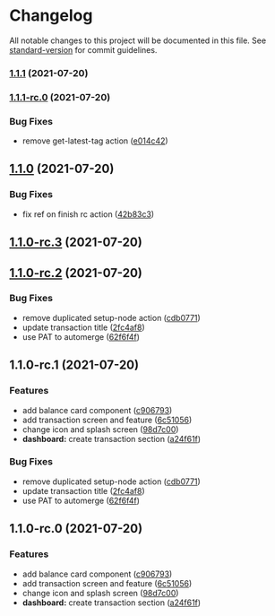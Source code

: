 # Changelog

All notable changes to this project will be documented in this file. See [standard-version](https://github.com/conventional-changelog/standard-version) for commit guidelines.

### [1.1.1](https://github.com/lHersey/expenses/compare/v1.1.1-rc.0...v1.1.1) (2021-07-20)

### [1.1.1-rc.0](https://github.com/lHersey/expenses/compare/v1.1.0...v1.1.1-rc.0) (2021-07-20)


### Bug Fixes

* remove get-latest-tag action ([e014c42](https://github.com/lHersey/expenses/commit/e014c42bcdd3c2b7cd7420e1efa48ab1c0cc6bbf))

## [1.1.0](https://github.com/lHersey/expenses/compare/v1.1.0-rc.3...v1.1.0) (2021-07-20)


### Bug Fixes

* fix ref on finish rc action ([42b83c3](https://github.com/lHersey/expenses/commit/42b83c395bd1ace7619f769d9678efd39056431a))

## [1.1.0-rc.3](https://github.com/lHersey/expenses/compare/v1.1.0-rc.2...v1.1.0-rc.3) (2021-07-20)

## [1.1.0-rc.2](https://github.com/lHersey/expenses/compare/v1.1.0-rc.1...v1.1.0-rc.2) (2021-07-20)


### Bug Fixes

* remove duplicated setup-node action ([cdb0771](https://github.com/lHersey/expenses/commit/cdb07714d69ee75e27fb89372e4a003615000404))
* update transaction title ([2fc4af8](https://github.com/lHersey/expenses/commit/2fc4af875e300cf0886a3f24861ed9089c83becb))
* use PAT to automerge ([62f6f4f](https://github.com/lHersey/expenses/commit/62f6f4fb065a5c0b5151e933c948aac76b5f8d36))

## 1.1.0-rc.1 (2021-07-20)


### Features

* add balance card component ([c906793](https://github.com/lHersey/expenses/commit/c906793e0bf9ca392b70f4f96d17cb8e61027e54))
* add transaction screen and feature ([6c51056](https://github.com/lHersey/expenses/commit/6c5105687a8026b58e0d914c4df286d346a119d0))
* change icon and splash screen ([98d7c00](https://github.com/lHersey/expenses/commit/98d7c00309f8f37024d7082f59cc32be6af5a9ae))
* **dashboard:** create transaction section ([a24f61f](https://github.com/lHersey/expenses/commit/a24f61f1372ceb7095cdfef61c534ebb1ee60c7c))


### Bug Fixes

* remove duplicated setup-node action ([cdb0771](https://github.com/lHersey/expenses/commit/cdb07714d69ee75e27fb89372e4a003615000404))
* update transaction title ([2fc4af8](https://github.com/lHersey/expenses/commit/2fc4af875e300cf0886a3f24861ed9089c83becb))
* use PAT to automerge ([62f6f4f](https://github.com/lHersey/expenses/commit/62f6f4fb065a5c0b5151e933c948aac76b5f8d36))

## 1.1.0-rc.0 (2021-07-20)


### Features

* add balance card component ([c906793](https://github.com/lHersey/expenses/commit/c906793e0bf9ca392b70f4f96d17cb8e61027e54))
* add transaction screen and feature ([6c51056](https://github.com/lHersey/expenses/commit/6c5105687a8026b58e0d914c4df286d346a119d0))
* change icon and splash screen ([98d7c00](https://github.com/lHersey/expenses/commit/98d7c00309f8f37024d7082f59cc32be6af5a9ae))
* **dashboard:** create transaction section ([a24f61f](https://github.com/lHersey/expenses/commit/a24f61f1372ceb7095cdfef61c534ebb1ee60c7c))
